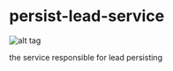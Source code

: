 # persist-lead-service 
![alt tag](https://travis-ci.org/MinimalNoise/persist-lead-service.svg?branch=master)

the service responsible for lead persisting
